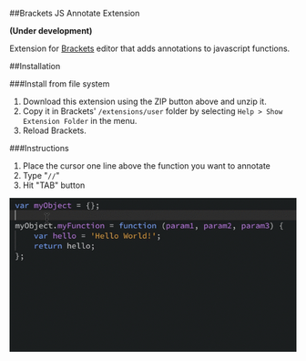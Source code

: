 ##Brackets JS Annotate Extension

**(Under development)**

Extension for [Brackets](https://github.com/adobe/brackets) editor that adds annotations to javascript functions.

##Installation

###Install from file system
1. Download this extension using the ZIP button above and unzip it.
2. Copy it in Brackets' `/extensions/user` folder by selecting `Help > Show Extension Folder` in the menu. 
3. Reload Brackets.

###Instructions
1. Place the cursor one line above the function you want to annotate
2. Type "<code>//</code>"
3. Hit "TAB" button

![Screencast](https://github.com/georapbox/brackets-js-annotate/blob/master/screencast.gif)